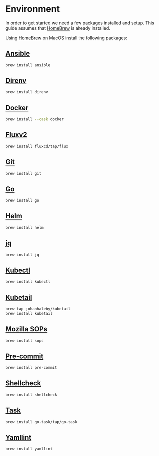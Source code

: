 # Environment

In order to get started we need a few packages installed and setup. This guide assumes that [HomeBrew][brew] is already installed.

Using [HomeBrew][brew] on MacOS install the following packages:

## [Ansible][ansible]

``` bash
brew install ansible
```

## [Direnv][direnv]

``` bash
brew install direnv
```

## [Docker][docker]

``` bash
brew install --cask docker
```

## [Fluxv2][flux]

``` bash
brew install fluxcd/tap/flux
```

## [Git][git]
``` bash
brew install git
```

## [Go][go]
``` bash
brew install go
```

## [Helm][helm]

``` bash
brew install helm
```

## [jq][jq]

``` bash
brew install jq
```

## [Kubectl][kubectl]

``` bash
brew install kubectl
```

## [Kubetail][kubetail]

``` bash
brew tap johanhaleby/kubetail
brew install kubetail
```

## [Mozilla SOPs][mozilla-sops]

``` bash
brew install sops
```

## [Pre-commit][pre-commit]

``` bash
brew install pre-commit
```

## [Shellcheck][shellcheck]

``` bash
brew install shellcheck
```

## [Task][task]

```bash
brew install go-task/tap/go-task
```

## [Yamllint][yamllint]

``` bash
brew install yamllint
```


[ansible]: https://www.ansible.com/
[brew]: https://brew.sh/
[direnv]: https://direnv.net/
[docker]: https://www.docker.com/
[flux]: https://toolkit.fluxcd.io/get-started/
[git]:  https://git-scm.com/
[go]: https://golang.org/
[helm]: https://helm.sh/
[jq]: https://stedolan.github.io/jq/
[kubectl]: https://kubernetes.io/
[kubetail]: https://github.com/johanhaleby/kubetail
[mozilla-sops]: https://github.com/mozilla/sops
[pre-commit]: https://pre-commit.com/
[shellcheck]: https://www.shellcheck.net/
[task]: https://taskfile.dev/
[velero]: https://velero.io/
[yamllint]: https://github.com/adrienverge/yamllint
